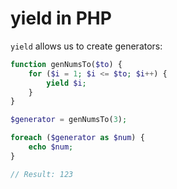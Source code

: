 # yield in PHP

`yield` allows us to create generators:

```php
function genNumsTo($to) {
    for ($i = 1; $i <= $to; $i++) {
        yield $i;
    }
}

$generator = genNumsTo(3);

foreach ($generator as $num) {
    echo $num;
}

// Result: 123
```
